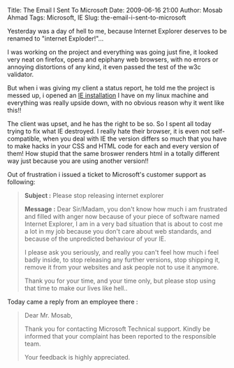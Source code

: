 Title: The Email I Sent To Microsoft
Date: 2009-06-16 21:00
Author: Mosab Ahmad
Tags: Microsoft, IE
Slug: the-email-i-sent-to-microsoft

Yesterday was a day of hell to me, because Internet Explorer deserves to
be renamed to "internet Exploder!"...



I was working on the project and everything was going just fine, it
looked very neat on firefox, opera and epiphany web browsers, with no
errors or annoying distortions of any kind, it even passed the test of
the w3c validator.



But when i was giving my client a status report, he told me the project
is messed up, i opened an [IE installation][] I have on my linux machine
and everything was really upside down, with no obvious reason why it
went like this!!


The client was upset, and he has the right to be so. So I spent all
today trying to fix what IE destroyed. I really hate their browser, it
is even not self-compatible, when you deal with IE the version differs
so much that you have to make hacks in your CSS and HTML code for each
and every version of them! How stupid that the same broswer renders html
in a totally different way just because you are using another version!!


Out of frustration i issued a ticket to Microsoft's customer support as
following:


> **Subject :** Please stop releasing internet explorer
>
> **Message :** Dear Sir/Madam, you don't know how much i am frustrated
> and filled with anger now because of your piece of software named
> Internet Explorer, I am in a very bad situation that is about to cost
> me a lot in my job because you don't care about web standards, and
> because of the unpredicted behaviour of your IE.
>
> I please ask you seriously, and really you can't feel how much i feel
> badly inside, to stop releasing any further versions, stop shipping
> it, remove it from your websites and ask people not to use it anymore.
>
> Thank you for your time, and your time only, but please stop using
> that time to make our lives like hell..


Today came a reply from an employee there :


> Dear Mr. Mosab,
>
> Thank you for contacting Microsoft Technical support. Kindly be
> informed that your complaint has been reported to the responsible
> team.
>
> Your feedback is highly appreciated.


[IE installation]: http://www.tatanka.com.br/ies4linux/page/Main_Page
